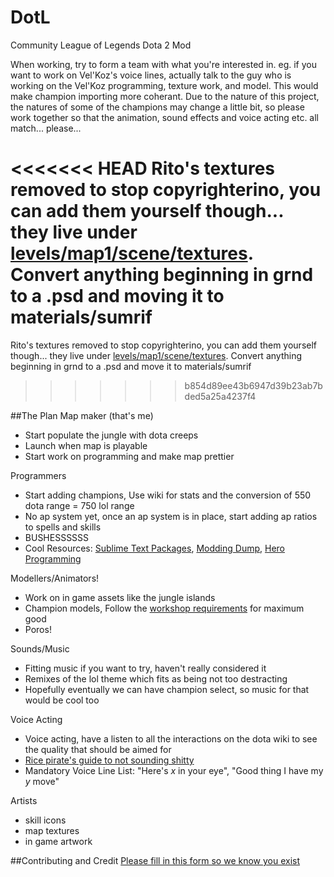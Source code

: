 DotL
====
Community League of Legends Dota 2 Mod

When working, try to form a team with what you're interested in. eg. if you want to work on Vel'Koz's voice lines, actually talk to the guy who is working on the Vel'Koz programming, texture work, and model. This would make champion importing more coherant. Due to the nature of this project, the natures of some of the champions may change a little bit, so please work together so that the animation, sound effects and voice acting etc. all match... please...

<<<<<<< HEAD
Rito's textures removed to stop copyrighterino, you can add them yourself though... they live under [levels/map1/scene/textures](https://mega.co.nz/#!IcV2mKSR!A_Fliy58oUUZjN4f22ECdT2B1XzBPOy-9n4getANkr4). Convert anything beginning in grnd to a .psd and moving it to materials/sumrif
=======
Rito's textures removed to stop copyrighterino, you can add them yourself though... they live under [levels/map1/scene/textures](https://mega.co.nz/#!IcV2mKSR!A_Fliy58oUUZjN4f22ECdT2B1XzBPOy-9n4getANkr4). Convert anything beginning in grnd to a .psd and move it to materials/sumrif
>>>>>>> b854d89ee43b6947d39b23ab7bded5a25a4237f4

##The Plan
Map maker (that's me)
* Start populate the jungle with dota creeps
* Launch when map is playable
* Start work on programming and make map prettier

Programmers
* Start adding champions, Use wiki for stats and the conversion of 550 dota range = 750 lol range
* No ap system yet, once an ap system is in place, start adding ap ratios to spells and skills
* BUSHESSSSSS
* Cool Resources: [Sublime Text Packages](https://github.com/bhargavrpatel/Dota-2-Sublime-Packages), [Modding Dump](https://github.com/bhargavrpatel/dota-modding-dump/tree/master/dota), [Hero Programming](https://github.com/cris9696/DotaCustomFilesJoiner)

Modellers/Animators!
* Work on in game assets like the jungle islands
* Champion models, Follow the [workshop requirements](http://www.dota2.com/workshop/requirements) for maximum good
* Poros!

Sounds/Music
* Fitting music if you want to try, haven't really considered it
* Remixes of the lol theme which fits as being not too destracting
* Hopefully eventually we can have champion select, so music for that would be cool too

Voice Acting
* Voice acting, have a listen to all the interactions on the dota wiki to see the quality that should be aimed for
* [Rice pirate's guide to not sounding shitty](https://www.youtube.com/watch?v=r90Xy9eIU8E)
* Mandatory Voice Line List: "Here's *x* in your eye", "Good thing I have my *y* move"

Artists
* skill icons
* map textures
* in game artwork

##Contributing and Credit
[Please fill in this form so we know you exist](https://docs.google.com/forms/d/1kbk3tmqNW-vlnwXR2JCrdH2ZgSZNv9Z2l7ZlhuMxGwI/viewform?usp=send_form)
